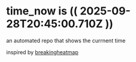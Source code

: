 # time_now is (( 2025-09-28T20:45:00.710Z ))

an automated repo that shows the currnent time

inspired by [breakingheatmap](https://github.com/breakingheatmap/breakingheatmap)